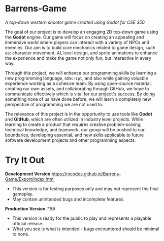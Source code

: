 # Barrens-Game
*A top-down western shooter game created using Godot for CSE 350.*

The goal of our project is to develop an engaging 2D top-down game using the **Godot** engine. Our game will focus on creating an appealing and immersive world where players can interact with a variety of NPCs and enemies. Our aim is to build core mechanics related to game design, such as: character movement, AI, level design, and sprite animations to enhance the experience and make the game not only fun, but interactive in every way.

Through this project, we will enhance our programming skills by learning a new programming language, `GDScript`, and also while gaining valuable experience working as a cohesive team. By using open-source material, creating our own assets, and collaborating through GitHub, we hope to communicate effectively which is vital for our project's success. By doing something none of us have done before, we will learn a completely new perspective of programming we are not used to. 

The relevance of this project is in the opportunity to use tools like **Godot** and **GitHub**, which are often utilized in industry level projects.  While learning to create a product that requires creative problem-solving, technical knowledge, and teamwork, our group will be pushed to our boundaries, developing essential, and new skills applicable to future software development projects and other programming aspects.

# Try It Out
**Development Version**
https://rxcodes.github.io/Barrens-Game/Export/index.html
- This version is for testing purposes only and may not represent the final gameplay.
- May contain unintended bugs and incomplete features.

**Production Version**
_TBA_
- This version is ready for the public to play and represents a playable official release.
- What you see is what is intended - bugs encountered should be minimal to none.
